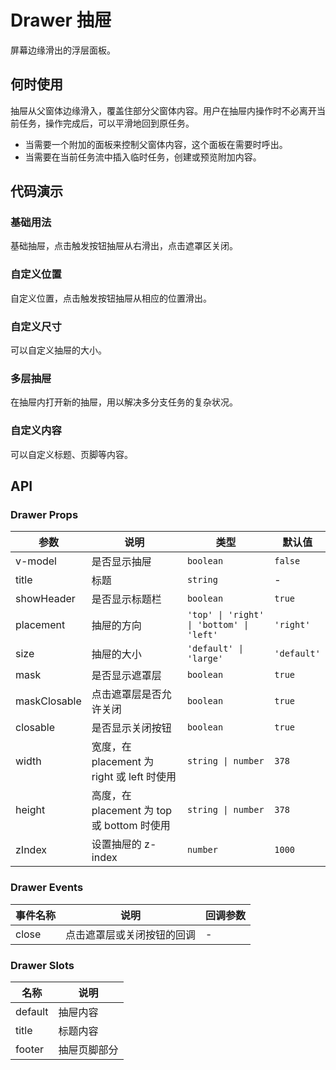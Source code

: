 # Drawer 抽屉

屏幕边缘滑出的浮层面板。

## 何时使用

抽屉从父窗体边缘滑入，覆盖住部分父窗体内容。用户在抽屉内操作时不必离开当前任务，操作完成后，可以平滑地回到原任务。

- 当需要一个附加的面板来控制父窗体内容，这个面板在需要时呼出。
- 当需要在当前任务流中插入临时任务，创建或预览附加内容。

## 代码演示

### 基础用法

基础抽屉，点击触发按钮抽屉从右滑出，点击遮罩区关闭。

<demo src="../demos/drawer/drawer-01-basic.vue"></demo>

### 自定义位置

自定义位置，点击触发按钮抽屉从相应的位置滑出。

<demo src="../demos/drawer/drawer-02-placement.vue"></demo>

### 自定义尺寸

可以自定义抽屉的大小。

<demo src="../demos/drawer/drawer-03-size.vue"></demo>

### 多层抽屉

在抽屉内打开新的抽屉，用以解决多分支任务的复杂状况。

<demo src="../demos/drawer/drawer-04-multi.vue"></demo>

### 自定义内容

可以自定义标题、页脚等内容。

<demo src="../demos/drawer/drawer-05-custom.vue"></demo>

## API

### Drawer Props

| 参数 | 说明 | 类型 | 默认值 |
| --- | --- | --- | --- |
| v-model | 是否显示抽屉 | `boolean` | `false` |
| title | 标题 | `string` | - |
| showHeader | 是否显示标题栏 | `boolean` | `true` |
| placement | 抽屉的方向 | `'top' \| 'right' \| 'bottom' \| 'left'` | `'right'` |
| size | 抽屉的大小 | `'default' \| 'large'` | `'default'` |
| mask | 是否显示遮罩层 | `boolean` | `true` |
| maskClosable | 点击遮罩层是否允许关闭 | `boolean` | `true` |
| closable | 是否显示关闭按钮 | `boolean` | `true` |
| width | 宽度，在 placement 为 right 或 left 时使用 | `string \| number` | `378` |
| height | 高度，在 placement 为 top 或 bottom 时使用 | `string \| number` | `378` |
| zIndex | 设置抽屉的 z-index | `number` | `1000` |

### Drawer Events

| 事件名称 | 说明 | 回调参数 |
| --- | --- | --- |
| close | 点击遮罩层或关闭按钮的回调 | - |

### Drawer Slots

| 名称 | 说明 |
| --- | --- |
| default | 抽屉内容 |
| title | 标题内容 |
| footer | 抽屉页脚部分 